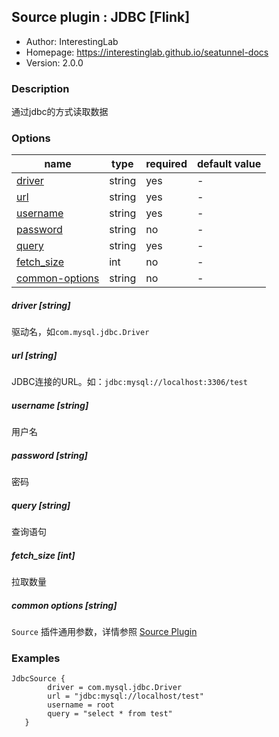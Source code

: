 ## Source plugin : JDBC [Flink]

* Author: InterestingLab
* Homepage: https://interestinglab.github.io/seatunnel-docs
* Version: 2.0.0

### Description
通过jdbc的方式读取数据

### Options
| name | type | required | default value |
| --- | --- | --- | --- |
| [driver](#driver-string) | string | yes | - |
| [url](#url-string) | string | yes | - |
| [username](#username-string) | string | yes | - |
| [password](#password-string) | string | no | - |
| [query](#query-string) | string | yes | - |
| [fetch_size](#fetch_size-int) | int | no | - |
| [common-options](#common-options-string)| string | no | - |

##### driver [string]

驱动名，如`com.mysql.jdbc.Driver`

##### url [string]

JDBC连接的URL。如：`jdbc:mysql://localhost:3306/test`

##### username [string]

用户名

##### password [string]

密码

##### query [string]
查询语句

##### fetch_size [int]
拉取数量

##### common options [string]

`Source` 插件通用参数，详情参照 [Source Plugin](/zh-cn/v2/flink/configuration/source-plugins/)

### Examples

```
JdbcSource {
        driver = com.mysql.jdbc.Driver
        url = "jdbc:mysql://localhost/test"
        username = root
        query = "select * from test"
   }

```
